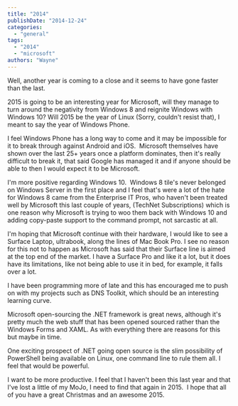 ```yaml
---
title: "2014"
publishDate: "2014-12-24"
categories: 
  - "general"
tags: 
  - "2014"
  - "microsoft"
authors: "Wayne"
---
```


Well, another year is coming to a close and it seems to have gone faster than the last.

2015 is going to be an interesting year for Microsoft, will they manage to turn around the negativity from Windows 8 and reignite Windows with Windows 10? Will 2015 be the year of Linux (Sorry, couldn't resist that), I meant to say the year of Windows Phone.

I feel Windows Phone has a long way to come and it may be impossible for it to break through against Android and iOS.  Microsoft themselves have shown over the last 25+ years once a platform dominates, then it's really difficult to break it, that said Google has managed it and if anyone should be able to then I would expect it to be Microsoft.

I'm more positive regarding Windows 10.  Windows 8 tile's never belonged on Windows Server in the first place and I feel that's were a lot of the hate for Windows 8 came from the Enterprise IT Pros, who haven't been treated well by Microsoft this last couple of years, (TechNet Subscriptions) which is one reason why Microsoft is trying to woo them back with Windows 10 and adding copy-paste support to the command prompt, not sarcastic at all.

I'm hoping that Microsoft continue with their hardware, I would like to see a Surface Laptop, ultrabook, along the lines of Mac Book Pro. I see no reason for this not to happen as Microsoft has said that their Surface line is aimed at the top end of the market. I have a Surface Pro and like it a lot, but it does have its limitations, like not being able to use it in bed, for example, it falls over a lot.

I have been programming more of late and this has encouraged me to push on with my projects such as DNS Toolkit, which should be an interesting learning curve.

Microsoft open-sourcing the .NET framework is great news, although it's pretty much the web stuff that has been opened sourced rather than the Windows Forms and XAML. As with everything there are reasons for this but maybe in time.

One exciting prospect of .NET going open source is the slim possibility of PowerShell being available on Linux, one command line to rule them all. I feel that would be powerful.

I want to be more productive. I feel that I haven't been this last year and that I've lost a little of my MoJo, I need to find that again in 2015.  I hope that all of you have a great Christmas and an awesome 2015.
